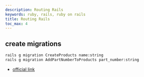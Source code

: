 ```yaml
---
description: Routing Rails
keywords: ruby, rails, ruby on rails
title: Routing Rails
toc_max: 4
---
```


## create migrations

```bash
rails g migration CreateProducts name:string
rails g migration AddPartNumberToProducts part_number:string
```

* [official link](http://guides.rubyonrails.org/active_record_migrations.html)
